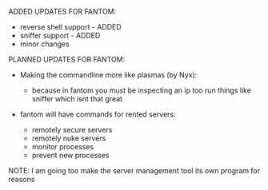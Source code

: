 ADDED UPDATES FOR FANTOM:
  - reverse shell support - ADDED
  - sniffer support - ADDED
  - minor changes 
 
PLANNED UPDATES FOR FANTOM:
  - Making the commandline more like plasmas (by Nyx):
      - because in fantom you must be inspecting an ip too run things like sniffer which isnt that great
   
  - fantom will have commands for rented servers:
      - remotely secure servers
      - remotely nuke servers
      - monitor processes
      - prevent new processes

NOTE: I am going too make the server management tool its own program for reasons
